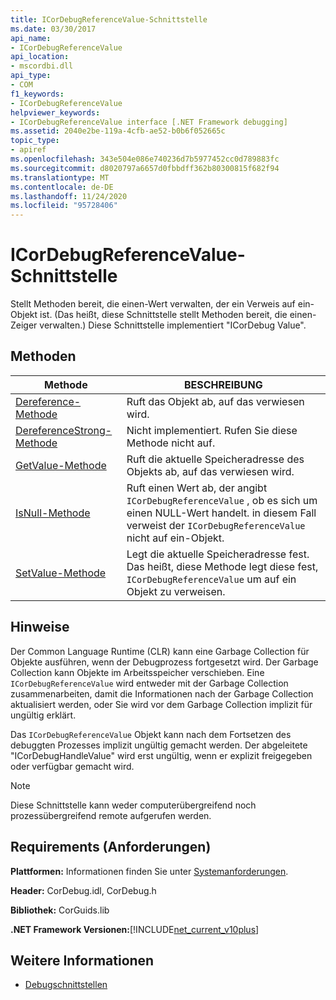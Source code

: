 ```yaml
---
title: ICorDebugReferenceValue-Schnittstelle
ms.date: 03/30/2017
api_name:
- ICorDebugReferenceValue
api_location:
- mscordbi.dll
api_type:
- COM
f1_keywords:
- ICorDebugReferenceValue
helpviewer_keywords:
- ICorDebugReferenceValue interface [.NET Framework debugging]
ms.assetid: 2040e2be-119a-4cfb-ae52-b0b6f052665c
topic_type:
- apiref
ms.openlocfilehash: 343e504e086e740236d7b5977452cc0d789883fc
ms.sourcegitcommit: d8020797a6657d0fbbdff362b80300815f682f94
ms.translationtype: MT
ms.contentlocale: de-DE
ms.lasthandoff: 11/24/2020
ms.locfileid: "95728406"
---
```

# <a name="icordebugreferencevalue-interface"></a>ICorDebugReferenceValue-Schnittstelle

Stellt Methoden bereit, die einen-Wert verwalten, der ein Verweis auf ein-Objekt ist. (Das heißt, diese Schnittstelle stellt Methoden bereit, die einen-Zeiger verwalten.) Diese Schnittstelle implementiert "ICorDebug Value".  
  
## <a name="methods"></a>Methoden  
  
|Methode|BESCHREIBUNG|  
|------------|-----------------|  
|[Dereference-Methode](icordebugreferencevalue-dereference-method.md)|Ruft das Objekt ab, auf das verwiesen wird.|  
|[DereferenceStrong-Methode](icordebugreferencevalue-dereferencestrong-method.md)|Nicht implementiert. Rufen Sie diese Methode nicht auf.|  
|[GetValue-Methode](icordebugreferencevalue-getvalue-method.md)|Ruft die aktuelle Speicheradresse des Objekts ab, auf das verwiesen wird.|  
|[IsNull-Methode](icordebugreferencevalue-isnull-method.md)|Ruft einen Wert ab, der angibt `ICorDebugReferenceValue` , ob es sich um einen NULL-Wert handelt. in diesem Fall verweist der `ICorDebugReferenceValue` nicht auf ein-Objekt.|  
|[SetValue-Methode](icordebugreferencevalue-setvalue-method.md)|Legt die aktuelle Speicheradresse fest. Das heißt, diese Methode legt diese fest, `ICorDebugReferenceValue` um auf ein Objekt zu verweisen.|  
  
## <a name="remarks"></a>Hinweise  

 Der Common Language Runtime (CLR) kann eine Garbage Collection für Objekte ausführen, wenn der Debugprozess fortgesetzt wird. Der Garbage Collection kann Objekte im Arbeitsspeicher verschieben. Eine `ICorDebugReferenceValue` wird entweder mit der Garbage Collection zusammenarbeiten, damit die Informationen nach der Garbage Collection aktualisiert werden, oder Sie wird vor dem Garbage Collection implizit für ungültig erklärt.  
  
 Das `ICorDebugReferenceValue` Objekt kann nach dem Fortsetzen des debuggten Prozesses implizit ungültig gemacht werden. Der abgeleitete "ICorDebugHandleValue" wird erst ungültig, wenn er explizit freigegeben oder verfügbar gemacht wird.  
  
> [!NOTE]
> Diese Schnittstelle kann weder computerübergreifend noch prozessübergreifend remote aufgerufen werden.  
  
## <a name="requirements"></a>Requirements (Anforderungen)  

 **Plattformen:** Informationen finden Sie unter [Systemanforderungen](../../get-started/system-requirements.md).  
  
 **Header:** CorDebug.idl, CorDebug.h  
  
 **Bibliothek:** CorGuids.lib  
  
 **.NET Framework Versionen:**[!INCLUDE[net_current_v10plus](../../../../includes/net-current-v10plus-md.md)]  
  
## <a name="see-also"></a>Weitere Informationen

- [Debugschnittstellen](debugging-interfaces.md)
